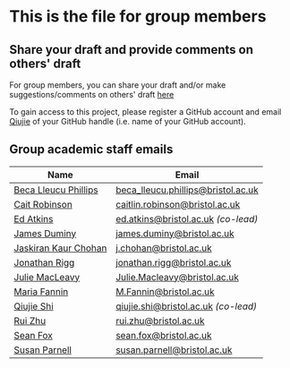 # This is the file for group members

## Share your draft and provide comments on others' draft
For group members, you can share your draft and/or make suggestions/comments on others' draft [here](https://github.com/orgs/geogbristol/projects/3)

To gain access to this project, please register a GitHub account and email [Qiujie](mailto:qiujie.shi@bristol.ac.uk) of your GitHub handle (i.e. name of your GitHub account).

## Group academic staff emails
| **Name**            | **Email**       | 
|---------------------|-----------------|
|[Beca Lleucu Phillips](https://research-information.bris.ac.uk/en/persons/beca-lleucu-phillips) |beca_lleucu.phillips@bristol.ac.uk|
|[Cait Robinson](https://research-information.bris.ac.uk/en/persons/caitlin-robinson)  |caitlin.robinson@bristol.ac.uk |		
|[Ed Atkins](https://research-information.bris.ac.uk/en/persons/ed-atkins)	|ed.atkins@bristol.ac.uk *(co-lead)*|		
|[James Duminy](https://www.bristol.ac.uk/people/person/James-Duminy-154b34ba-2712-48df-9d6f-31aa48751db4/)	|james.duminy@bristol.ac.uk|		
|[Jaskiran Kaur Chohan](https://www.bristol.ac.uk/people/person/Jaskiran%20Kaur-Chohan-96afad23-ec76-41ad-bb2f-3c5e0892adac/) |j.chohan@bristol.ac.uk|
|[Jonathan Rigg](https://www.bristol.ac.uk/people/person/Jonathan-Rigg-cbcb0810-d16b-490a-8e8b-71e229ae0ebd/)	|jonathan.rigg@bristol.ac.uk|
|[Julie MacLeavy](https://www.bristol.ac.uk/people/person/Julie-MacLeavy-be768aa8-6763-4913-a366-0adf4edaf5d1/)	|Julie.Macleavy@bristol.ac.uk|		
|[Maria Fannin](https://www.bristol.ac.uk/people/person/Maria-Fannin-1c38a3b9-29c8-4ff4-89d6-325ba0e8f1a5/)	|M.Fannin@bristol.ac.uk|
|[Qiujie Shi](https://research-information.bris.ac.uk/en/persons/qiujie-shi)  |qiujie.shi@bristol.ac.uk *(co-lead)*|
|[Rui Zhu](https://www.bristol.ac.uk/people/person/Rui-Zhu-8537f231-1192-41d4-b8ff-ddc52cca4dfb/)  |rui.zhu@bristol.ac.uk|
|[Sean Fox](https://www.bristol.ac.uk/people/person/Sean-Fox-ade0ab9d-58b0-4b25-833a-73e8d4633d42/)	|sean.fox@bristol.ac.uk|
|[Susan Parnell](https://www.bristol.ac.uk/people/person/Susan-Parnell-dc8f815c-7ddb-42e0-b7af-5f74b7c5c3af/)	|susan.parnell@bristol.ac.uk|		











	

